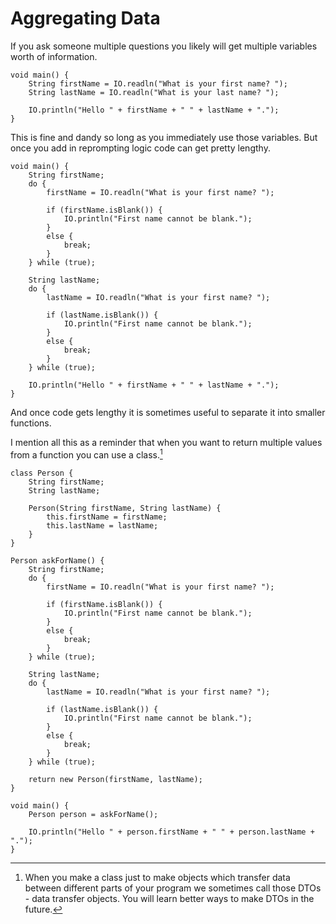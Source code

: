 # Aggregating Data


If you ask someone multiple questions you likely will get multiple variables
worth of information.

```java,no_run
void main() {
    String firstName = IO.readln("What is your first name? ");
    String lastName = IO.readln("What is your last name? ");

    IO.println("Hello " + firstName + " " + lastName + ".");
}
```

This is fine and dandy so long as you immediately use those variables. But once you add in
reprompting logic code can get pretty lengthy.

```java,no_run
void main() {
    String firstName;
    do {
        firstName = IO.readln("What is your first name? ");

        if (firstName.isBlank()) {
            IO.println("First name cannot be blank.");
        }
        else {
            break;
        }
    } while (true);

    String lastName;
    do {
        lastName = IO.readln("What is your first name? ");

        if (lastName.isBlank()) {
            IO.println("First name cannot be blank.");
        }
        else {
            break;
        }
    } while (true);

    IO.println("Hello " + firstName + " " + lastName + ".");
}
```

And once code gets lengthy it is sometimes useful to separate it into smaller functions.

I mention all this as a reminder that when you want to return multiple values from a function
you can use a class.[^dto]

```java,no_run
class Person {
    String firstName;
    String lastName;

    Person(String firstName, String lastName) {
        this.firstName = firstName;
        this.lastName = lastName;
    }
}

Person askForName() {
    String firstName;
    do {
        firstName = IO.readln("What is your first name? ");
        
        if (firstName.isBlank()) {
            IO.println("First name cannot be blank.");
        }
        else {
            break;
        }
    } while (true);

    String lastName;
    do {
        lastName = IO.readln("What is your first name? ");

        if (lastName.isBlank()) {
            IO.println("First name cannot be blank.");
        }
        else {
            break;
        }
    } while (true);
    
    return new Person(firstName, lastName);
}

void main() {
    Person person = askForName();

    IO.println("Hello " + person.firstName + " " + person.lastName + ".");
}
```



[^dto]: When you make a class just to make objects which transfer data between different parts of your program we
sometimes call those DTOs - data transfer objects. You will learn better ways to make DTOs in the future.